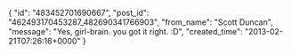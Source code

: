  {
   "id": "483452701690667",
   "post_id": "462493170453287_482690341766903",
   "from_name": "Scott Duncan",
   "message": "Yes, girl-brain. you got it right. :D",
   "created_time": "2013-02-21T07:26:16+0000"
 }
